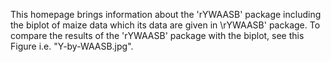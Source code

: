 This homepage brings information about the 'rYWAASB' package including the biplot of maize data which its data are given in \rYWAASB' package.
To compare the results of the 'rYWAASB' package with the biplot, see this Figure i.e. "Y-by-WAASB.jpg".
